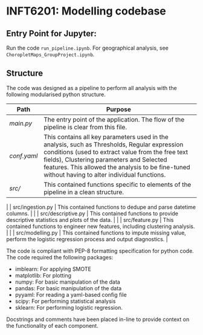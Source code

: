 # INFT6201: Modelling codebase
## Entry Point for Jupyter:
Run the code `run_pipeline.ipynb`. For geographical analysis, see `ChoropletMaps_GroupProject.ipynb`.
## Structure
The code was designed as a pipeline to perform all analysis with the following modularised python structure.

| **Path** | **Purpose** |
| --- | --- |
| _main.py_ | The entry point of the application. The flow of the pipeline is clear from this file. |
| _conf.yaml_ | This contains all key parameters used in the analysis, such as Thresholds, Regular expression conditions (used to extract value from the free text fields), Clustering parameters and Selected features. This allowed the analysis to be fine-tuned without having to alter individual functions. |
| _src/_ | This contained functions specific to elements of the pipeline in a clean structure. |
|
 | src/ingestion.py | This contained functions to dedupe and parse datetime columns. |
|
 | src/descriptive.py | This contained functions to provide descriptive statistics and plots of the data. |
|
 | src/feature.py | This contained functions to engineer new features, including clustering analysis. |
|
 | src/modelling.py | This contained functions to impute missing value, perform the logistic regression process and output diagnostics. |

The code is compliant with PEP-8 formatting specification for python code. The code required the following packages:

- imblearn: For applying SMOTE
- matplotlib: For plotting
- numpy: For basic manipulation of the data
- pandas: For basic manipulation of the data
- pyyaml: For reading a yaml-based config file
- scipy: For performing statistical analysis
- sklearn: For performing logistic regression.

Docstrings and comments have been placed in-line to provide context on the functionality of each component.